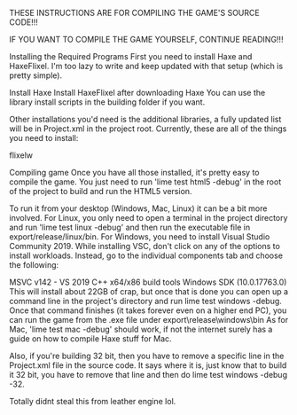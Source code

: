 THESE INSTRUCTIONS ARE FOR COMPILING THE GAME'S SOURCE CODE!!!

IF YOU WANT TO COMPILE THE GAME YOURSELF, CONTINUE READING!!!

Installing the Required Programs
First you need to install Haxe and HaxeFlixel. I'm too lazy to write and keep updated with that setup (which is pretty simple).

Install Haxe
Install HaxeFlixel after downloading Haxe
You can use the library install scripts in the building folder if you want.

Other installations you'd need is the additional libraries, a fully updated list will be in Project.xml in the project root. Currently, these are all of the things you need to install:

flixelw

Compiling game
Once you have all those installed, it's pretty easy to compile the game. You just need to run 'lime test html5 -debug' in the root of the project to build and run the HTML5 version.

To run it from your desktop (Windows, Mac, Linux) it can be a bit more involved. For Linux, you only need to open a terminal in the project directory and run 'lime test linux -debug' and then run the executable file in export/release/linux/bin. For Windows, you need to install Visual Studio Community 2019. While installing VSC, don't click on any of the options to install workloads. Instead, go to the individual components tab and choose the following:

MSVC v142 - VS 2019 C++ x64/x86 build tools
Windows SDK (10.0.17763.0)
This will install about 22GB of crap, but once that is done you can open up a command line in the project's directory and run lime test windows -debug. Once that command finishes (it takes forever even on a higher end PC), you can run the game from the .exe file under export\release\windows\bin As for Mac, 'lime test mac -debug' should work, if not the internet surely has a guide on how to compile Haxe stuff for Mac.

Also, if you're building 32 bit, then you have to remove a specific line in the Project.xml file in the source code. It says where it is, just know that to build it 32 bit, you have to remove that line and then do lime test windows -debug -32.

Totally didnt steal this from leather engine lol.